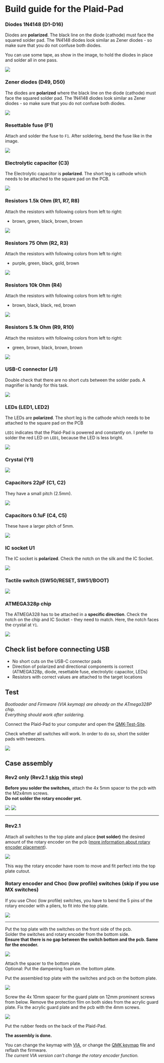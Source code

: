 # Build guide for the Plaid-Pad

### Diodes 1N4148 (D1-D16)

Diodes are __polarized__. The black line on the diode (cathode) must face the squared solder pad.
The 1N4148 diodes look similar as Zener diodes - so make sure that you do not confuse both diodes.

You can use some tape, as show in the image, to hold the diodes in place and solder all in one pass.

<img src="img/plaid-pad-1N4148-diodes-1.jpg" maxheight=400>

### Zener diodes (D49, D50)

The diodes are __polarized__ where the black line on the diode (cathode) must face the squared solder pad.
The 1N4148 diodes look similar as Zener diodes - so make sure that you do not confuse both diodes.

<img src="img/plaid-pad-zener-diodes-1.jpg" maxheight=400>

### Resettable fuse (F1)

Attach and solder the fuse to `F1`. After soldering, bend the fuse like in the image.

<img src="img/plaid-pad-resettable-fuse-1.jpg" maxheight=400>

### Electrolytic capacitor (C3)

The Electrolytic capacitor is __polarized__. The short leg is cathode which needs to be attached to the square pad on the PCB.

<img src="img/plaid-pad-electrolytic-capacitor-1.jpg" maxheight=400>

### Resistors 1.5k Ohm (R1, R7, R8)

Attach the resistors with following colors from left to right:

- brown, green, black, brown, brown

<img src="img/plaid-pad-resistors-1.5k-1.jpg" maxheight=400>

### Resistors 75 Ohm (R2, R3)

Attach the resistors with following colors from left to right:

- purple, green, black, gold, brown

<img src="img/plaid-pad-resistors-75-1.jpg" maxheight=400>

### Resistors 10k Ohm (R4)

Attach the resistors with following colors from left to right:

- brown, black, black, red, brown

<img src="img/plaid-pad-resistors-10k-1.jpg" maxheight=400>

### Resistors 5.1k Ohm (R9, R10)

Attach the resistors with following colors from left to right:

- green, brown, black, brown, brown

<img src="img/plaid-pad-resistors-5.1k-1.jpg" maxheight=400>

### USB-C connector (J1)

Double check that there are no short cuts between the solder pads.
A magnifier is handy for this task.

<img src="img/plaid-pad-usb-c-connector-1.jpg" maxheight=400>

### LEDs (LED1, LED2)

The LEDs are __polarized__. The short leg is the cathode which needs to be attached to the square pad on the PCB

`LED1` indicates that the Plaid-Pad is powered and constantly on.
I prefer to solder the red LED on `LED1`, because the LED is less bright.

<img src="img/plaid-pad-leds-1.jpg" maxheight=400>

### Crystal (Y1)

<img src="img/plaid-pad-crystal-1.jpg" maxheight=400>

### Capacitors 22pF (C1, C2)

They have a small pitch (2.5mm).

<img src="img/plaid-pad-capacitors-22pf-1.jpg" maxheight=400>

### Capacitors 0.1uF (C4, C5)

These have a larger pitch of 5mm.

<img src="img/plaid-pad-capacitors-0.1uf-1.jpg" maxheight=400>

### IC socket U1

The IC socket is __polarized__. Check the notch on the silk and the IC Socket.

<img src="img/plaid-pad-ic-socket-1.jpg" maxheight=400>

### Tactile switch (SW50/RESET, SW51/BOOT)

<img src="img/plaid-pad-tactile-switch-1.jpg" maxheight=400>

### ATMEGA328p chip

The ATMEGA328 has to be attached in a __specific direction__. Check the notch on the chip and IC Socket - they need to match. Here, the notch faces the crystal at `Y1`.

<img src="img/plaid-pad-atmega329p-1.jpg" maxheight=400>

## Check list before connecting USB

- No short cuts on the USB-C connector pads
- Direction of polarized and directional components is correct (ATMEGA328p, diode, resettable fuse, electrolytic capacitor, LEDs)
- Resistors with correct values are attached to the target locations

## Test 
_Bootloader and Firmware (VIA keymap) are already on the ATmega328P chip.  
Everything should work after soldering._

Connect the Plaid-Pad to your computer and open the [QMK-Test-Site](https://config.qmk.fm/#/test).

Check whether all switches will work. In order to do so, short the solder pads with tweezers.

<img src="img/plaid-pad-tweezers-switch-test-1.jpg" maxheight=400>


## Case assembly 

### Rev2 only (Rev2.1 [skip](#rev21) this step)
 
__Before you solder the switches,__ attach the 4x 5mm spacer to the pcb with the M2x4mm screws.  
__Do not solder the rotary encoder yet.__

<img src="img/plaid-pad-top-plate-1.jpg" maxheight=400> <img src="img/plaid-pad-top-plate-2.jpg" maxheight=400>

---

### Rev2.1

Attach all switches to the top plate and place __(not solder)__ the desired amount of the rotary encoder on the pcb ([more information about rotary encoder placement](https://github.com/BenRoe/Plaid-Pad#keymap)).

<img src="img/plaid-pad-top-plate-3.jpg" maxheight=400>

This way the rotary encoder have room to move and fit perfect into the top plate cutout.

### Rotary encoder and Choc (low profile) switches (skip if you use MX switches)

If you use Choc (low profile) switches, you have to bend the 5 pins of the rotary encoder with a pliers, to fit into the top plate.

<img src="img/rotary-encoder-pin-adjustment-1.jpg" maxheight=400>

---

Put the top plate with the switches on the front side of the pcb.  
Solder the switches and rotary encoder from the bottom side.  
__Ensure that there is no gap between the switch bottom and the pcb. Same for the encoder.__ 

<img src="img/plaid-pad-top-plate-4.jpg" maxheight=400>

Attach the spacer to the bottom plate.  
Optional: Put the dampening foam on the bottom plate.

Put the assembled top plate with the switches and pcb on the bottom plate.

<img src="img/plaid-pad-bottom-plate-1.jpg" maxheight=400>

Screw the 4x 10mm spacer for the guard plate on 12mm prominent screws from below.
Remove the protection film on both sides from the acrylic guard plate.
Fix the acrylic guard plate and the pcb with the 4mm screws.

<img src="img/plaid-pad-final-1.jpg" maxheight=400>

Put the rubber feeds on the back of the Plaid-Pad.

__The assembly is done.__
  
You can change the keymap with [VIA](https://github.com/BenRoe/Plaid-Pad#qmk-with-via-support), or change the [QMK keymap](https://github.com/BenRoe/Plaid-Pad#qmk-default-keymap) file and reflash the firmware.  
_The current VIA version can't change the rotary encoder function._